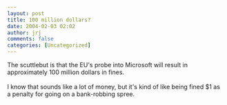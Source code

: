 ```yaml
---
layout: post
title: 100 million dollars?
date: 2004-02-03 02:02
author: jrj
comments: false
categories: [Uncategorized]
---
```

The scuttlebut is that the EU's probe into Microsoft will result in approximately 100 million dollars in fines.
<br />
<br />I know that sounds like  a lot of money, but it's kind of like being fined $1 as a penalty for going on a bank-robbing spree.

